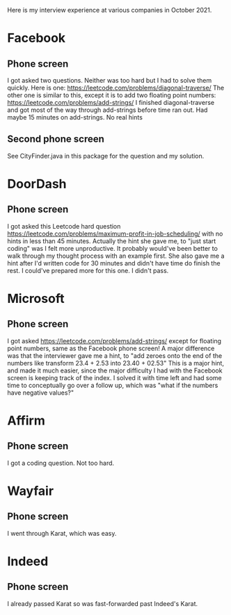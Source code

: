 Here is my interview experience at various companies in October 2021.

# Facebook
## Phone screen
I got asked two questions. Neither was too hard but I had to solve them quickly.
Here is one: https://leetcode.com/problems/diagonal-traverse/
The other one is similar to this, except it is to add two floating point numbers: https://leetcode.com/problems/add-strings/
I finished diagonal-traverse and got most of the way through add-strings before time ran out. Had maybe 15 minutes on add-strings.
No real hints

## Second phone screen
See CityFinder.java in this package for the question and my solution.

# DoorDash
## Phone screen
I got asked this Leetcode hard question https://leetcode.com/problems/maximum-profit-in-job-scheduling/ with no hints in
less than 45 minutes.
Actually the hint she gave me, to "just start coding" was I felt more unproductive. It probably would've been better to
walk through my thought process with an example first. She also gave me a hint after I'd written code for 30 minutes and didn't have time do finish the rest.
I could've prepared more for this one. I didn't pass.

# Microsoft
## Phone screen
I got asked https://leetcode.com/problems/add-strings/ except for floating point numbers, same as the Facebook phone screen!
A major difference was that the interviewer gave me a hint, to "add zeroes onto the end of the numbers like transform 23.4 + 2.53 into 23.40 + 02.53"
This is a major hint, and made it much easier, since the major difficulty I had with the Facebook screen is keeping track of the index.
I solved it with time left and had some time to conceptually go over a follow up, which was "what if the numbers have negative values?"

# Affirm
## Phone screen
I got a coding question. Not too hard.

# Wayfair
## Phone screen
I went through Karat, which was easy.

# Indeed
## Phone screen
I already passed Karat so was fast-forwarded past Indeed's Karat.